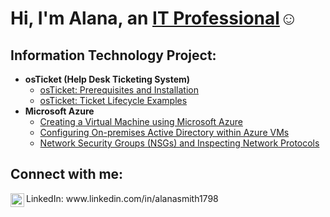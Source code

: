 <h1>Hi, I'm Alana, an <a href="https://linkedin.com/in/Josh">IT Professional</a>☺</h1>

<h2>Information Technology Project:</h2>

- <b>osTicket (Help Desk Ticketing System)</b>
  - [osTicket: Prerequisites and Installation](https://github.com/AlanaRSmith/osticket-prereqs)
  - [osTicket: Ticket Lifecycle Examples](https://github.com/AlanaRSmith/post-install-ticket-lifecycle)
- <b>Microsoft Azure</b>
  - [Creating a Virtual Machine using Microsoft Azure](https://github.com/AlanaRSmith/creating-vm)
  - [Configuring On-premises Active Directory within Azure VMs](https://github.com/AlanaRSmith/creating-ad)
  - [Network Security Groups (NSGs) and Inspecting Network Protocols](https://github.com/AlanaRSmith/azure-network-protocols)
<h2>Connect with me:</h2>

<img align="left" alt="Alana | LinkedIn" width="22px" src="https://cdn.jsdelivr.net/npm/simple-icons@v3/icons/linkedin.svg" />
LinkedIn: www.linkedin.com/in/alanasmith1798
